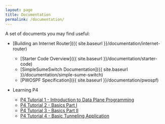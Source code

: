 ```yaml
---
layout: page
title: Documentation
permalink: /documentation/
---
```


A set of documents you may find useful:

* [Building an Internet Router]({{ site.baseurl }}/documentation/internet-router)

    * [Starter Code Overview]({{ site.baseurl }}/documentation/starter-code)
    * [SimpleSumeSwitch Documentation]({{ site.baseurl }}/documentation/simple-sume-switch)
    * [PWOSPF Specification]({{ site.baseurl }}/documentation/pwospf)
    
* Learning P4

    * [P4 Tutorial 1 - Introduction to Data Plane Programming](https://www.youtube.com/watch?v=4w-jEr99pBE&feature=youtu.be)
    * [P4 Tutorial 2 - Basics Part I](https://www.youtube.com/watch?v=cvDtVobw9wE)
    * [P4 Tutorial 3 - Basics Part II](https://www.youtube.com/watch?v=6LXtneLfAPI)
    * [P4 Tutorial 4 - Basic Tunneling Application](https://www.youtube.com/watch?v=KlEi87XYMBE)

